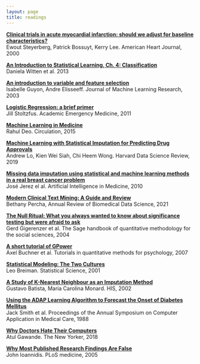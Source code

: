```yaml
---
layout: page
title: readings
---
```


**[Clinical trials in acute myocardial infarction: should we adjust for baseline characteristics?](https://www.sciencedirect.com/science/article/abs/pii/S0002870300900012?via%3Dihub)**  
Ewout Steyerberg, Patrick Bossuyt, Kerry Lee. American Heart Journal, 2000 

**[An Introduction to Statistical Learning, Ch. 4: Classification](https://www.springer.com/gp/book/9781461471370)**  
Daniela Witten et al. 2013

**[An introduction to variable and feature selection](https://www.jmlr.org/papers/volume3/guyon03a/guyon03a.pdf)**  
Isabelle Guyon, Andre Elisseeff. Journal of Machine Learning Research, 2003

**[Logistic Regression: a brief primer](https://onlinelibrary.wiley.com/doi/epdf/10.1111/j.1553-2712.2011.01185.x)**  
Jill Stoltzfus. Academic Emergency Medicine, 2011

**[Machine Learning in Medicine](https://www.ncbi.nlm.nih.gov/pmc/articles/PMC5831252/pdf/nihms729905.pdf)**  
Rahul Deo. Circulation, 2015

**[Machine Learning with Statistical Imputation for Predicting Drug Approvals](https://hdsr.mitpress.mit.edu/pub/ct67j043/release/9)**  
Andrew Lo, Kien Wei Siah, Chi Heem Wong. Harvard Data Science Review, 2019

**[Missing data imputation using statistical and machine learning methods in a real breast cancer problem](https://www.sciencedirect.com/science/article/pii/S0933365710000679?via%3Dihub)**  
José Jerez el al. Artificial Intelligence in Medicine, 2010

**[Modern Clinical Text Mining: A Guide and Review](https://www.preprints.org/manuscript/202010.0649/v1)**  
Bethany Percha, Annual Review of Biomedical Data Science, 2021

**[The Null Ritual: What you always wanted to know about significance testing but were afraid to ask](https://pdfs.semanticscholar.org/b308/ab0e4a8b7fea898d5a11fb41496c6c2be057.pdf?_ga=2.184276774.1419783431.1610479015-824802640.1610479015)**  
Gerd Gigerenzer et al. The Sage handbook of quantitative methodology for the social sciences, 2004

**[A short tutorial of GPower](http://www.tqmp.org/Content/vol03-2/p051/p051.pdf)**  
Axel Buchner et al. Tutorials in quantitative methods for psychology, 2007

**[Statistical Modeling: The Two Cultures](https://projecteuclid.org/download/pdf_1/euclid.ss/1009213726)**  
Leo Breiman. Statistical Science, 2001

**[A Study of K-Nearest Neighbour as an Imputation Method](https://sites.icmc.usp.br/gbatista/files/his2002.pdf)**   
Gustavo Batista, Maria Carolina Monard. HIS, 2002

**[Using the ADAP Learning Algorithm to Forecast the Onset of Diabetes Mellitus](https://www.ncbi.nlm.nih.gov/pmc/articles/PMC2245318/pdf/procascamc00018-0276.pdf)**  
Jack Smith et al. Proceedings of the Annual Symposium on Computer Application in Medical Care, 1988

**[Why Doctors Hate Their Computers](https://www.newyorker.com/magazine/2018/11/12/why-doctors-hate-their-computers)**  
Atul Gawande. The New Yorker, 2018

**[Why Most Published Research Findings Are False](https://journals.plos.org/plosmedicine/article?id=10.1371/journal.pmed.0020124)**    
John Ioannidis. PLoS medicine, 2005


